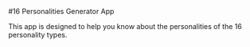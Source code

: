 #16 Personalities Generator App

This app is designed to help you know about the personalities of the 16 personality types. 
